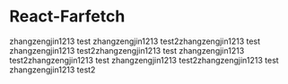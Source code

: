 # React-Farfetch


zhangzengjin1213   test
zhangzengjin1213   test2zhangzengjin1213   test
zhangzengjin1213   test2zhangzengjin1213   test
zhangzengjin1213   test2zhangzengjin1213   test
zhangzengjin1213   test2zhangzengjin1213   test
zhangzengjin1213   test2

